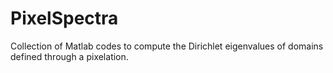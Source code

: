 # PixelSpectra
Collection of Matlab codes to compute the Dirichlet eigenvalues of domains defined through a pixelation.
